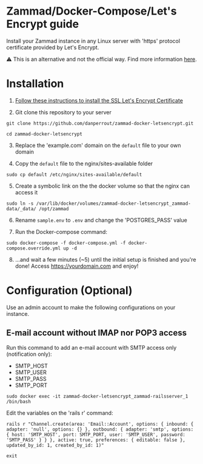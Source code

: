 # Zammad/Docker-Compose/Let's Encrypt guide

Install your Zammad instance in any Linux server with 'https' protocol certificate provided by Let's Encrypt.

⚠️ This is an alternative and not the official way. Find more information [here](https://docs.zammad.org/en/latest/install/docker-compose.html).

# Installation

1. [Follow these instructions to install the SSL Let's Encrypt Certificate](https://haydenjames.io/how-to-set-up-an-nginx-certbot/)

2. Git clone this repository to your server

```
git clone https://github.com/danperrout/zammad-docker-letsencrypt.git
```

```
cd zammad-docker-letsencrypt
```

3. Replace the 'example.com' domain on the `default` file to your own domain

4. Copy the `default` file to the nginx/sites-available folder

```
sudo cp default /etc/nginx/sites-available/default
```

5. Create a symbolic link on the the docker volume so that the nginx can access it

```
sudo ln -s /var/lib/docker/volumes/zammad-docker-letsencrypt_zammad-data/_data/ /opt/zammad
```

6. Rename `sample.env` to `.env` and change the 'POSTGRES_PASS' value

7. Run the Docker-compose command:

```
sudo docker-compose -f docker-compose.yml -f docker-compose.override.yml up -d
```

8. ...and wait a few minutes (~5) until the initial setup is finished and you're done! Access https://yourdomain.com and enjoy!

# Configuration (Optional)

Use an admin account to make the following configurations on your instance.

## E-mail account without IMAP nor POP3 access

Run this command to add an e-mail account with SMTP access only (notification only):

- SMTP_HOST
- SMTP_USER
- SMTP_PASS
- SMTP_PORT

```
sudo docker exec -it zammad-docker-letsencrypt_zammad-railsserver_1 /bin/bash
```

Edit the variables on the 'rails r' command:

```
rails r "Channel.create(area: 'Email::Account', options: { inbound: { adapter: 'null', options: {} }, outbound: { adapter: 'smtp', options: { host: 'SMTP_HOST', port: SMTP_PORT, user: 'SMTP_USER', password: 'SMTP_PASS' } } }, active: true, preferences: { editable: false }, updated_by_id: 1, created_by_id: 1)"
```

```
exit
```
